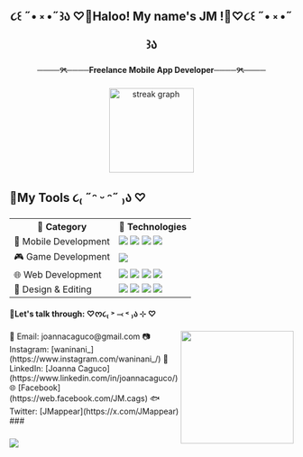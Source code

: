 <h2 align="center">૮꒰ ˶• ༝ •˶꒱ა ♡🌸Haloo! My name's JM !🌸♡૮꒰ ˶• ༝ •˶꒱ა</h2>

###

<h4 align="center">────୨ৎ────Freelance Mobile App Developer────୨ৎ────</h4>

###

<div align="center">
  <!--
  <img src="https://github-readme-stats.vercel.app/api?username=named-JM&hide_title=false&hide_rank=false&show_icons=true&include_all_commits=true&count_private=true&disable_animations=false&theme=dracula&locale=en&hide_border=false" height="150" alt="stats graph"  />
  -->
  
  <img src="https://streak-stats.demolab.com?user=named-JM&locale=en&mode=daily&theme=dracula&hide_border=false&border_radius=5" height="150" alt="streak graph"  />
  <!--<img src="https://github-readme-stats.vercel.app/api/top-langs?username=named-JM&locale=en&hide_title=false&layout=compact&card_width=320&langs_count=5&theme=dracula&hide_border=false" height="150" alt="languages graph"  /> -->
</div>

###

<h2 align="left">🌸My Tools     ૮₍ ˶ᵔ ᵕ ᵔ˶ ₎ა ♡</h4>

###

<div align="left">
<table>
  <tr>
    <th>💖 Category</th>
    <th>🌟 Technologies</th>
  </tr>
  <tr>
    <td>📱 Mobile Development</td>
    <td>
      <img src="https://img.shields.io/badge/Flutter-02569B?style=for-the-badge&logo=flutter&logoColor=white">
      <img src="https://img.shields.io/badge/PHP-777BB4?style=for-the-badge&logo=php&logoColor=white">
      <img src="https://img.shields.io/badge/MySQL-4479A1?style=for-the-badge&logo=mysql&logoColor=white">
      <img src="https://img.shields.io/badge/Firebase-FFCA28?style=for-the-badge&logo=firebase&logoColor=black">
    </td>
  </tr>
  <tr>
    <td>🎮 Game Development</td>
    <td>
      <img src="https://img.shields.io/badge/Unity-100000?style=for-the-badge&logo=unity&logoColor=white">
    <!--  <img src="https://img.shields.io/badge/Blender-F5792A?style=for-the-badge&logo=blender&logoColor=white">-->
    </td>
  </tr>
  <tr>
    <td>🌐 Web Development</td>
    <td>
      <img src="https://img.shields.io/badge/PHP-777BB4?style=for-the-badge&logo=php&logoColor=white">
      <img src="https://img.shields.io/badge/MySQL-4479A1?style=for-the-badge&logo=mysql&logoColor=white">
      <img src="https://img.shields.io/badge/HTML5-E34F26?style=for-the-badge&logo=html5&logoColor=white">
      <img src="https://img.shields.io/badge/Tailwind_CSS-38B2AC?style=for-the-badge&logo=tailwind-css&logoColor=white">
    </td>
  </tr>
  <tr>
    <td>🎨 Design & Editing</td>
    <td>
      <img src="https://img.shields.io/badge/Adobe_Photoshop-31A8FF?style=for-the-badge&logo=adobe-photoshop&logoColor=white">
      <img src="https://img.shields.io/badge/Figma-F24E1E?style=for-the-badge&logo=figma&logoColor=white">
      <img src="https://img.shields.io/badge/Canva-00C4CC?style=for-the-badge&logo=canva&logoColor=white">
      <img src="https://img.shields.io/badge/Adobe_Premiere-9999FF?style=for-the-badge&logo=adobe-premiere-pro&logoColor=white">
    </td>
  </tr>
</table>
</div>


<h4 align="left">🌸Let's talk through:   ♡ᰔ૮₍ ˃ ⤙ ˂ ₎ა ⊹ ♡</h4>

<img align="right" height="200" src="https://media.tenor.com/M7-Ftr7tsz8AAAAM/dance.gif"  />

<div align="left">
<div align="left">
  💌 Email: joannacaguco@gmail.com  
  📷 Instagram: [waninani_](https://www.instagram.com/waninani_/)  
  🌝 LinkedIn: [Joanna Caguco](https://www.linkedin.com/in/joannacaguco/)  
  🌐 [Facebook](https://web.facebook.com/JM.cags)  
  🐟 Twitter: [JMappear](https://x.com/JMappear)  
</div>
</div>
###



###


###

<img align="left" src="https://visitor-badge.laobi.icu/badge?page_id=JM.JM&left_color=lightpink&right_color=thistle&left_text=Stalkers%20jk%20:3"  />

###

